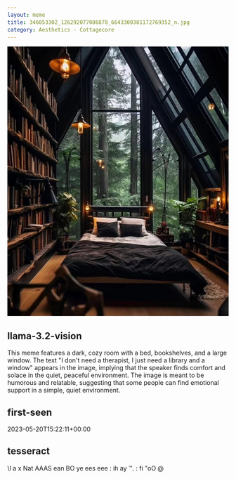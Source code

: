 ```yaml
---
layout: meme
title: 346053302_126292077086878_6643300381172769352_n.jpg
category: Aesthetics - Cottagecore
---
```


<div markdown="0"><a href="346053302_126292077086878_6643300381172769352_n.jpg"><img class="photo" src="346053302_126292077086878_6643300381172769352_n.jpg" /></a>

<h2>llama-3.2-vision</h2>
<p title="Llama-3.2-11B is a really good model that probably gets the visual details right but doesn't understand literary or media references, and often fails to accurately represent the physical arrangement of objects and the implied relationships between the objects.">This meme features a dark, cozy room with a bed, bookshelves, and a large window. The text &quot;I don&#x27;t need a therapist, I just need a library and a window&quot; appears in the image, implying that the speaker finds comfort and solace in the quiet, peaceful environment. The image is meant to be humorous and relatable, suggesting that some people can find emotional support in a simple, quiet environment.</p>

<h2>first-seen</h2>
<p title="Because Git doesn't preserve file modification times, this metadata file contains the file's modification time when it was added to the library.">2023-05-20T15:22:11+00:00</p>

<h2>tesseract</h2>
<p title="Tesseract is often terrible and just gives a lot of nonsense characters, but it used to be the state of the art, and usually it is better at correctly representing text than llama-3.2-vision-11b.">\l a x Nat AAAS ean BO ye ees eee : ih ay ™. : fi &quot;oO @</p>

</div>

